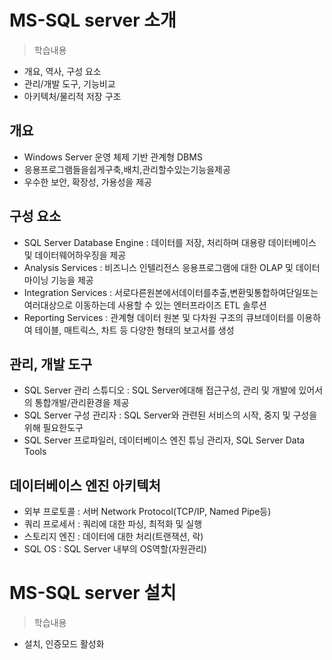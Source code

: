 # MS-SQL server 소개
> 학습내용
- 개요, 역사, 구성 요소
- 관리/개발 도구, 기능비교
- 아키텍처/물리적 저장 구조

## 개요
- Windows Server 운영 체제 기반 관계형 DBMS
- 응용프로그램들을쉽게구축,배치,관리할수있는기능을제공
- 우수한 보안, 확장성, 가용성을 제공

## 구성 요소
- SQL Server Database Engine : 데이터를 저장, 처리하며 대용량 데이터베이스 및 데이터웨어하우징을 제공
- Analysis Services : 비즈니스 인텔리전스 응용프로그램에 대한 OLAP 및 데이터 마이닝 기능을 제공
- Integration Services : 서로다른원본에서데이터를추출,변환및통합하여단일또는여러대상으로 이동하는데 사용할 수 있는 엔터프라이즈 ETL 솔루션
- Reporting Services : 관계형 데이터 원본 및 다차원 구조의 큐브데이터를 이용하여 테이블, 매트릭스, 차트 등 다양한 형태의 보고서를 생성


## 관리, 개발 도구
- SQL Server 관리 스튜디오 : SQL Server에대해 접근구성, 관리 및 개발에 있어서의 통합개발/관리환경을 제공
- SQL Server 구성 관리자 : SQL Server와 관련된 서비스의 시작, 중지 및 구성을 위해 필요한도구
- SQL Server 프로파일러, 데이터베이스 엔진 튜닝 관리자, SQL Server Data Tools

## 데이터베이스 엔진 아키텍처
- 외부 프로토콜 : 서버 Network Protocol(TCP/IP, Named Pipe등)
- 쿼리 프로세서 : 쿼리에 대한 파싱, 최적화 및 실행
- 스토리지 엔진 : 데이터에 대한 처리(트랜잭션, 락)
- SQL OS : SQL Server 내부의 OS역할(자원관리)

# MS-SQL server 설치
> 학습내용
- 설치, 인증모드 활성화

